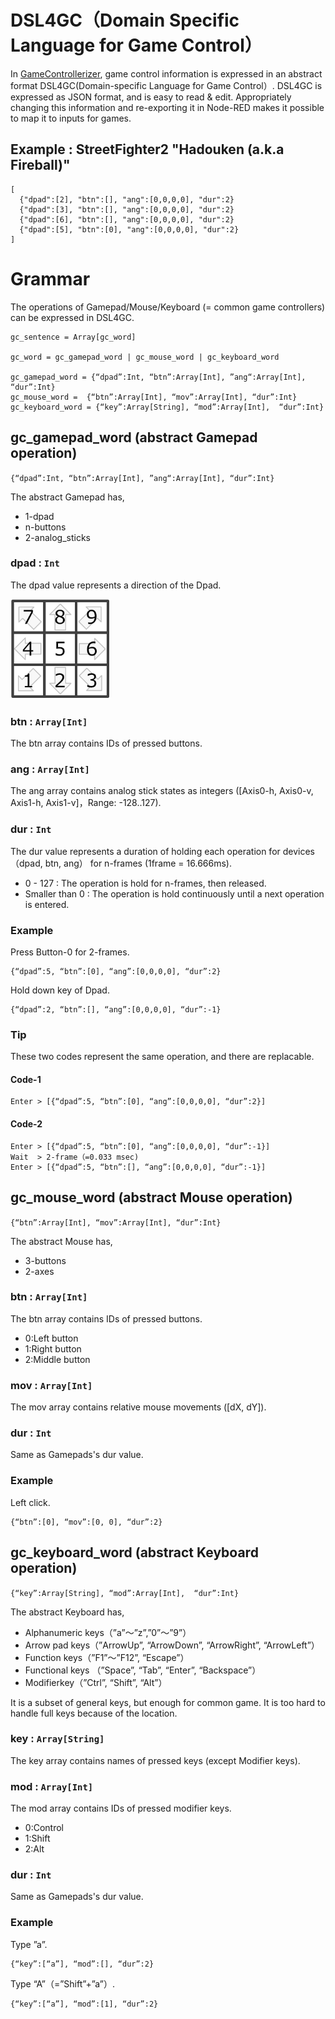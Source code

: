 # DSL4GC（Domain Specific Language for Game Control）

In [GameControllerizer](../README.md), game control information is expressed in an abstract format DSL4GC(Domain-specific Language for Game Control）. DSL4GC is expressed as JSON format, and is easy to read & edit.
Appropriately changing this information and re-exporting it in Node-RED makes it possible to 
map it to inputs for games. 

## Example : StreetFighter2 "Hadouken (a.k.a Fireball)"
```
[
  {"dpad":[2], "btn":[], "ang":[0,0,0,0], "dur":2}
  {"dpad":[3], "btn":[], "ang":[0,0,0,0], "dur":2}  
  {"dpad":[6], "btn":[], "ang":[0,0,0,0], "dur":2}
  {"dpad":[5], "btn":[0], "ang":[0,0,0,0], "dur":2}
]
```

# Grammar

The operations of Gamepad/Mouse/Keyboard (= common game controllers) can be expressed in DSL4GC.

```
gc_sentence = Array[gc_word]

gc_word = gc_gamepad_word | gc_mouse_word | gc_keyboard_word

gc_gamepad_word = {“dpad”:Int, “btn”:Array[Int], ”ang“:Array[Int], “dur”:Int}
gc_mouse_word =  {“btn”:Array[Int], “mov”:Array[Int], “dur”:Int}
gc_keyboard_word = {“key”:Array[String], “mod”:Array[Int],  “dur”:Int}
```

## gc_gamepad_word (abstract Gamepad operation)
`{“dpad”:Int, “btn”:Array[Int], ”ang“:Array[Int], “dur”:Int}`

The abstract Gamepad has,

- 1-dpad
- n-buttons
- 2-analog_sticks

### dpad : `Int`
The dpad value represents a direction of the Dpad.

<img src="./img/dpad.png" width="160px">

### btn : `Array[Int]`
The btn array contains IDs of pressed buttons.

### ang : `Array[Int]`
The ang array contains analog stick states as integers 
([Axis0-h, Axis0-v, Axis1-h, Axis1-v]，Range: -128..127).

### dur : `Int`
The dur value represents a duration of holding each operation for devices （dpad, btn, ang） for n-frames (1frame = 16.666ms).

- 0 - 127 :  The operation is hold for n-frames, then released.
- Smaller than 0  : The operation is hold continuously until a next operation is entered.

### Example
Press Button-0 for 2-frames.
```
{“dpad”:5, “btn”:[0], “ang”:[0,0,0,0], “dur”:2}
```

Hold down key of Dpad.
```
{“dpad”:2, “btn”:[], “ang”:[0,0,0,0], “dur”:-1}
```

### Tip
These two codes represent the same operation, and there are replacable.

#### Code-1
```
Enter > [{“dpad”:5, “btn”:[0], “ang”:[0,0,0,0], “dur”:2}]
```

#### Code-2
```
Enter > [{“dpad”:5, “btn”:[0], “ang”:[0,0,0,0], “dur”:-1}]
Wait  > 2-frame（=0.033 msec)
Enter > [{“dpad”:5, “btn”:[], “ang”:[0,0,0,0], “dur”:-1}]
```
 
## gc_mouse_word (abstract Mouse operation)
`{“btn”:Array[Int], “mov”:Array[Int], “dur”:Int}`

The abstract Mouse has,

- 3-buttons
- 2-axes

### btn : `Array[Int]`
The btn array contains IDs of pressed buttons.
- 0:Left button
- 1:Right button
- 2:Middle button

### mov : `Array[Int]`
The mov array contains relative mouse movements ([dX, dY]).

### dur : `Int`
Same as Gamepads's dur value.

### Example
Left click.
```
{“btn”:[0], “mov”:[0, 0], “dur”:2}
```

## gc_keyboard_word (abstract Keyboard operation)
`{“key”:Array[String], “mod”:Array[Int],  “dur”:Int}`

The abstract Keyboard has,
- Alphanumeric keys（”a”～”z”,”0”～”9”）
- Arrow pad keys（”ArrowUp”, “ArrowDown”, “ArrowRight”, “ArrowLeft”）
- Function keys（”F1”～”F12”, “Escape”）
- Functional keys （”Space”, “Tab”, “Enter”, “Backspace”）
- Modifierkey（”Ctrl”, “Shift”, “Alt”）

It is a subset of general keys, but enough for common game.
It is too hard to handle full keys because of the location. 

### key : `Array[String]`
The key array contains names of pressed keys (except Modifier keys).

### mod : `Array[Int]`
The mod array contains IDs of pressed modifier keys.
- 0:Control
- 1:Shift
- 2:Alt

### dur : `Int`
Same as Gamepads's dur value.

### Example

Type ”a”.
```
{“key”:[“a”], “mod”:[], “dur”:2}
```

Type “A”（=”Shift”+”a”）.
```
{“key”:[“a”], “mod”:[1], “dur”:2}
```
